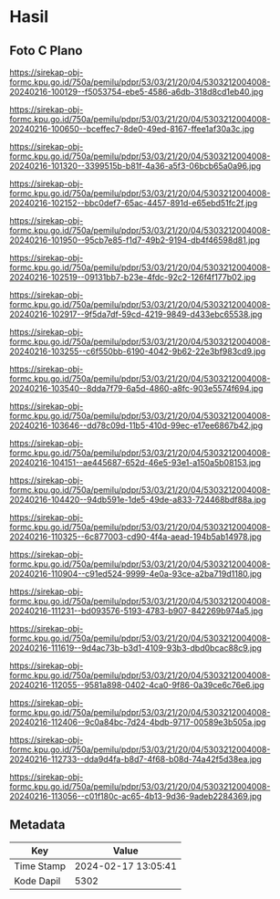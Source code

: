 # Hasil

## Foto C Plano

https://sirekap-obj-formc.kpu.go.id/750a/pemilu/pdpr/53/03/21/20/04/5303212004008-20240216-100129--f5053754-ebe5-4586-a6db-318d8cd1eb40.jpg

https://sirekap-obj-formc.kpu.go.id/750a/pemilu/pdpr/53/03/21/20/04/5303212004008-20240216-100650--bceffec7-8de0-49ed-8167-ffee1af30a3c.jpg

https://sirekap-obj-formc.kpu.go.id/750a/pemilu/pdpr/53/03/21/20/04/5303212004008-20240216-101320--3399515b-b81f-4a36-a5f3-06bcb65a0a96.jpg

https://sirekap-obj-formc.kpu.go.id/750a/pemilu/pdpr/53/03/21/20/04/5303212004008-20240216-102152--bbc0def7-65ac-4457-891d-e65ebd51fc2f.jpg

https://sirekap-obj-formc.kpu.go.id/750a/pemilu/pdpr/53/03/21/20/04/5303212004008-20240216-101950--95cb7e85-f1d7-49b2-9194-db4f46598d81.jpg

https://sirekap-obj-formc.kpu.go.id/750a/pemilu/pdpr/53/03/21/20/04/5303212004008-20240216-102519--09131bb7-b23e-4fdc-92c2-126f4f177b02.jpg

https://sirekap-obj-formc.kpu.go.id/750a/pemilu/pdpr/53/03/21/20/04/5303212004008-20240216-102917--9f5da7df-59cd-4219-9849-d433ebc65538.jpg

https://sirekap-obj-formc.kpu.go.id/750a/pemilu/pdpr/53/03/21/20/04/5303212004008-20240216-103255--c6f550bb-6190-4042-9b62-22e3bf983cd9.jpg

https://sirekap-obj-formc.kpu.go.id/750a/pemilu/pdpr/53/03/21/20/04/5303212004008-20240216-103540--8dda7f79-6a5d-4860-a8fc-903e5574f694.jpg

https://sirekap-obj-formc.kpu.go.id/750a/pemilu/pdpr/53/03/21/20/04/5303212004008-20240216-103646--dd78c09d-11b5-410d-99ec-e17ee6867b42.jpg

https://sirekap-obj-formc.kpu.go.id/750a/pemilu/pdpr/53/03/21/20/04/5303212004008-20240216-104151--ae445687-652d-46e5-93e1-a150a5b08153.jpg

https://sirekap-obj-formc.kpu.go.id/750a/pemilu/pdpr/53/03/21/20/04/5303212004008-20240216-104420--94db591e-1de5-49de-a833-724468bdf88a.jpg

https://sirekap-obj-formc.kpu.go.id/750a/pemilu/pdpr/53/03/21/20/04/5303212004008-20240216-110325--6c877003-cd90-4f4a-aead-194b5ab14978.jpg

https://sirekap-obj-formc.kpu.go.id/750a/pemilu/pdpr/53/03/21/20/04/5303212004008-20240216-110904--c91ed524-9999-4e0a-93ce-a2ba719d1180.jpg

https://sirekap-obj-formc.kpu.go.id/750a/pemilu/pdpr/53/03/21/20/04/5303212004008-20240216-111231--bd093576-5193-4783-b907-842269b974a5.jpg

https://sirekap-obj-formc.kpu.go.id/750a/pemilu/pdpr/53/03/21/20/04/5303212004008-20240216-111619--9d4ac73b-b3d1-4109-93b3-dbd0bcac88c9.jpg

https://sirekap-obj-formc.kpu.go.id/750a/pemilu/pdpr/53/03/21/20/04/5303212004008-20240216-112055--9581a898-0402-4ca0-9f86-0a39ce6c76e6.jpg

https://sirekap-obj-formc.kpu.go.id/750a/pemilu/pdpr/53/03/21/20/04/5303212004008-20240216-112406--9c0a84bc-7d24-4bdb-9717-00589e3b505a.jpg

https://sirekap-obj-formc.kpu.go.id/750a/pemilu/pdpr/53/03/21/20/04/5303212004008-20240216-112733--dda9d4fa-b8d7-4f68-b08d-74a42f5d38ea.jpg

https://sirekap-obj-formc.kpu.go.id/750a/pemilu/pdpr/53/03/21/20/04/5303212004008-20240216-113056--c01f180c-ac65-4b13-9d36-9adeb2284369.jpg


## Metadata

| Key        | Value               |
| ---------- | ------------------- |
| Time Stamp | 2024-02-17 13:05:41 |
| Kode Dapil | 5302                |



